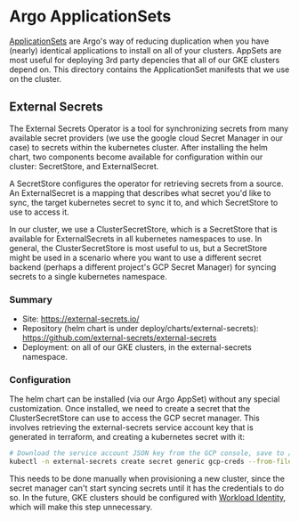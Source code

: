 # Argo ApplicationSets

[ApplicationSets](https://argo-cd.readthedocs.io/en/stable/user-guide/application-set/) are Argo's way of reducing duplication when you have (nearly) identical applications to install on all of your clusters. AppSets are most useful for deploying 3rd party depencies that all of our GKE clusters depend on. This directory contains the ApplicationSet manifests that we use on the cluster.

## External Secrets

The External Secrets Operator is a tool for synchronizing secrets from many available secret providers (we use the google cloud Secret Manager in our case) to secrets within the kubernetes cluster. After installing the helm chart, two components become available for configuration within our cluster: SecretStore, and ExternalSecret.

A SecretStore configures the operator for retrieving secrets from a source. An ExternalSecret is a mapping that describes what secret you'd like to sync, the target kubernetes secret to sync it to, and which SecretStore to use to access it.

In our cluster, we use a ClusterSecretStore, which is a SecretStore that is available for ExternalSecrets in all kubernetes namespaces to use. In general, the ClusterSecretStore is most useful to us, but a SecretStore might be used in a scenario where you want to use a different secret backend (perhaps a different project's GCP Secret Manager) for syncing secrets to a single kubernetes namespace.

### Summary
- Site: https://external-secrets.io/
- Repository (helm chart is under deploy/charts/external-secrets): https://github.com/external-secrets/external-secrets
- Deployment: on all of our GKE clusters, in the external-secrets namespace.

### Configuration

The helm chart can be installed (via our Argo AppSet) without any special customization. Once installed, we need to create a secret that the ClusterSecretStore can use to access the GCP secret manager. This involves retrieving the external-secrets service account key that is generated in terraform, and creating a kubernetes secret with it:

```bash
# Download the service account JSON key from the GCP console, save to /tmp/gcp-creds.json, and then create the k8s secret:
kubectl -n external-secrets create secret generic gcp-creds --from-file=gcp-creds.json=/tmp/gcp-creds.json
```

This needs to be done manually when provisioning a new cluster, since the secret manager can't start syncing secrets until it has the credentials to do so. In the future, GKE clusters should be configured with [Workload Identity](https://cloud.google.com/kubernetes-engine/docs/how-to/workload-identity), which will make this step unnecessary.
